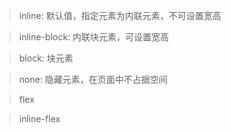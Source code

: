 <!-- 2021-06-01 -->

> inline: 默认值，指定元素为内联元素，不可设置宽高

> inline-block: 内联块元素，可设置宽高

> block: 块元素

> none: 隐藏元素，在页面中不占据空间

> flex

> inline-flex
